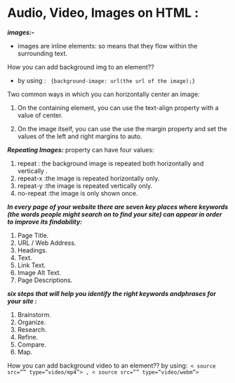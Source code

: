 # Audio, Video, Images on HTML :

***images:-***
- images are inline elements: so means that they flow within the surrounding text.

How you can add background  img to an element??
- by using : ``` {background-image: url(the url of the image);}```
 
Two common ways in which you can horizontally center an image:
 1. On the containing element, you can use the text-align property with a value of center.

 2. On the image itself, you can use the use the margin property and set the values of the left and right margins to auto.
 
***Repeating Images:***
 property can have four values:
 1. repeat : the background image is repeated both horizontally and vertically .
 2. repeat-x :the image is repeated horizontally only.
 3. repeat-y :the image is repeated vertically only.
 4. no-repeat :the image is only shown once.


***In every page of your website there are seven key places where keywords (the words people might search on to find your site) can appear in order to improve its findability:***

1. Page Title.
2. URL / Web Address.
3. Headings.
4. Text.
5. Link Text.
6. Image Alt Text.
7. Page Descriptions.


***six steps that will help you identify the right keywords andphrases for your site :***

1. Brainstorm.
2. Organize.
3. Research.
4. Refine.
5. Compare. 
6. Map.








How you can add background  video to an element??
by using:``` < source src=”” type=”video/mp4”> , < source src=”” type=”video/webm”>```





